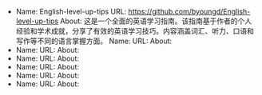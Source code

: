 - Name: English-level-up-tips
  URL: https://github.com/byoungd/English-level-up-tips
  About: 这是一个全面的英语学习指南。该指南基于作者的个人经验和学术成就，分享了有效的英语学习技巧。内容涵盖词汇、听力、口语和写作等不同的语言掌握方面。
  Name:
  URL:
  About:
- Name:
  URL:
  About:
- Name:
  URL:
  About:
- Name:
  URL:
  About:
- Name:
  URL:
  About:
- Name:
  URL:
  About: